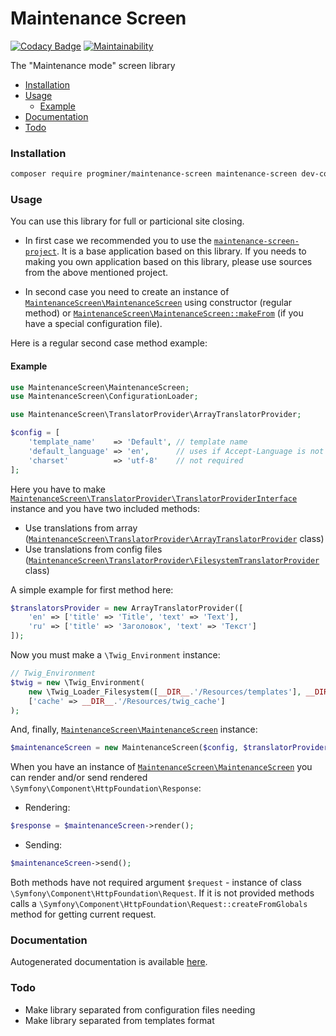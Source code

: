 # Maintenance Screen

[![Codacy Badge](https://api.codacy.com/project/badge/Grade/1124b9270e0145fd9b61ff1d19a822ac)](https://www.codacy.com/app/ProgMiner/maintenance-screen?utm_source=github.com&amp;utm_medium=referral&amp;utm_content=ProgMiner/maintenance-screen&amp;utm_campaign=Badge_Grade)
[![Maintainability](https://api.codeclimate.com/v1/badges/445ff68081083b77ff4b/maintainability)](https://codeclimate.com/github/ProgMiner/maintenance-screen/maintainability)

The "Maintenance mode" screen library

- [Installation](#installation)
- [Usage](#usage)
  - [Example](#example)
- [Documentation](#documentation)
- [Todo](#todo)

### Installation

```bash
composer require progminer/maintenance-screen maintenance-screen dev-config-splitting
```

### Usage

You can use this library for full or particional site closing.

- In first case we recommended you to use the [`maintenance-screen-project`](https://packagist.org/packages/progminer/maintenance-screen-project).
It is a base application based on this library.
If you needs to making you own application based on this library, please use sources from the above mentioned project.

- In second case you need to create an instance of [`MaintenanceScreen\MaintenanceScreen`](https://progminer.github.io/maintenance-screen/twig-splitting/MaintenanceScreen/MaintenanceScreen.html) using constructor (regular method)
or [`MaintenanceScreen\MaintenanceScreen::makeFrom`](https://progminer.github.io/maintenance-screen/twig-splitting/MaintenanceScreen/MaintenanceScreen#method_makeFrom.html) (if you have a special configuration file).

Here is a regular second case method example:

#### Example
```php
use MaintenanceScreen\MaintenanceScreen;
use MaintenanceScreen\ConfigurationLoader;

use MaintenanceScreen\TranslatorProvider\ArrayTranslatorProvider;

$config = [
    'template_name'    => 'Default', // template name
    'default_language' => 'en',      // uses if Accept-Language is not provided
    'charset'          => 'utf-8'    // not required
];
```

Here you have to make [`MaintenanceScreen\TranslatorProvider\TranslatorProviderInterface`](https://progminer.github.io/maintenance-screen/twig-splitting/MaintenanceScreen/TranslatorProvider/TranslatorProviderInterface.html) instance
and you have two included methods:
- Use translations from array ([`MaintenanceScreen\TranslatorProvider\ArrayTranslatorProvider`](https://progminer.github.io/maintenance-screen/twig-splitting/MaintenanceScreen/TranslatorProvider/ArrayTranslatorProvider.html) class)
- Use translations from config files ([`MaintenanceScreen\TranslatorProvider\FilesystemTranslatorProvider`](https://progminer.github.io/maintenance-screen/twig-splitting/MaintenanceScreen/TranslatorProvider/FilesystemTranslatorProvider.html) class)

A simple example for first method here:
```php
$translatorsProvider = new ArrayTranslatorProvider([
    'en' => ['title' => 'Title', 'text' => 'Text'],
    'ru' => ['title' => 'Заголовок', 'text' => 'Текст']
]);
```

Now you must make a `\Twig_Environment` instance:
```php
// Twig_Environment
$twig = new \Twig_Environment(
    new \Twig_Loader_Filesystem([__DIR__.'/Resources/templates'], __DIR__),
    ['cache' => __DIR__.'/Resources/twig_cache']
);
```

And, finally, [`MaintenanceScreen\MaintenanceScreen`](https://progminer.github.io/maintenance-screen/twig-splitting/MaintenanceScreen/MaintenanceScreen.html) instance:
```php
$maintenanceScreen = new MaintenanceScreen($config, $translatorProvider, $twig);
```

When you have an instance of [`MaintenanceScreen\MaintenanceScreen`](https://progminer.github.io/maintenance-screen/twig-splitting/MaintenanceScreen/MaintenanceScreen.html)
you can render and/or send rendered `\Symfony\Component\HttpFoundation\Response`:

- Rendering:
```php
$response = $maintenanceScreen->render();
```
- Sending:
```php
$maintenanceScreen->send();
```

Both methods have not required argument `$request` - instance of class `\Symfony\Component\HttpFoundation\Request`.
If it is not provided methods calls a `\Symfony\Component\HttpFoundation\Request::createFromGlobals` method for getting current request.

### Documentation

Autogenerated documentation is available [here](https://progminer.github.io/maintenance-screen/twig-splitting/twig-splitting/).

### Todo

- Make library separated from configuration files needing
- Make library separated from templates format
